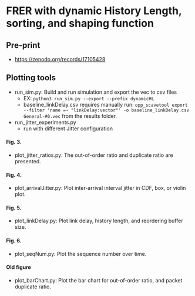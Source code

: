 # FRER with dynamic History Length, sorting, and shaping function


## Pre-print
- https://zenodo.org/records/17105428


## Plotting tools
- run_sim.py: Build and run simulation and export the vec to csv files
    - EX: `python3 run_sim.py --export --prefix dynamicHL`
    - baseline_linkDelay.csv requires manually run: `opp_scavetool export --filter 'name =~ "linkDelay:vector"' -o baseline_linkDelay.csv General-#0.vec` from the results folder.
- run_jitter_experiments.py
    - run with different Jitter configuration

#### Fig. 3.
- plot_jitter_ratios.py: The out-of-order ratio and duplicate ratio are presented.
#### Fig. 4.
- plot_arrivalJitter.py: Plot inter-arrival interval jitter in CDF, box, or violin plot.
#### Fig. 5.
- plot_linkDelay.py: Plot link delay, history length, and reordering buffer size.
#### Fig. 6.
- plot_seqNum.py: Plot the sequence number over time.
#### Old figure
- plot_barChart.py: Plot the bar chart for out-of-order ratio, and packet duplicate ratio.

